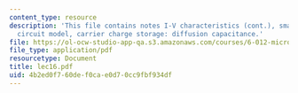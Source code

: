 ```yaml
---
content_type: resource
description: 'This file contains notes I-V characteristics (cont.), small-signal equivalent
  circuit model, carrier charge storage: diffusion capacitance.'
file: https://ol-ocw-studio-app-qa.s3.amazonaws.com/courses/6-012-microelectronic-devices-and-circuits-fall-2005/4b2ed0f760def0cae0d70cc9fbf934df_lec16.pdf
file_type: application/pdf
resourcetype: Document
title: lec16.pdf
uid: 4b2ed0f7-60de-f0ca-e0d7-0cc9fbf934df
---
```

